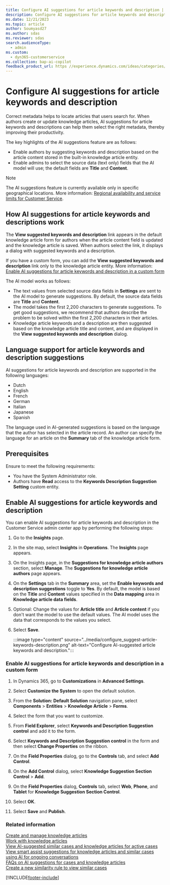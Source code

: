```yaml
---
title: Configure AI suggestions for article keywords and description | MicrosoftDocs
description: Configure AI suggestions for article keywords and description in Dynamics 365 Customer Service.
ms.date: 12/21/2023
ms.topic: article
author: Soumyasd27
ms.author: sdas
ms.reviewer: sdas
search.audienceType: 
  - admin
ms.custom: 
  - dyn365-customerservice
ms.collection: bap-ai-copilot
feedback_product_url: https //experience.dynamics.com/ideas/categories/list/?category=a7f4a807-de3b-eb11-a813-000d3a579c38&forum=b68e50a6-88d9-e811-a96b-000d3a1be7ad
---
```


# Configure AI suggestions for article keywords and description

Correct metadata helps to locate articles that users search for. When authors create or update knowledge articles, AI suggestions for article keywords and descriptions can help them select the right metadata, thereby improving their productivity.

The key highlights of the AI suggestions feature are as follows:

- Enable authors by suggesting keywords and description based on the article content stored in the built-in knowledge article entity.
- Enable admins to select the source data (text only) fields that the AI model will use; the default fields are **Title** and **Content**.

> [!NOTE]
> The AI suggestions feature is currently available only in specific geographical locations. More information: [Regional availability and service limits for Customer Service](cs-region-availability-service-limits.md).

## How AI suggestions for article keywords and descriptions work

The **View suggested keywords and description** link appears in the default knowledge article form for authors when the article content field is updated and the knowledge article is saved. When authors select the link, it displays a dialog with suggested keywords and a description.

If you have a custom form, you can add the **View suggested keywords and description** link only to the knowledge article entity. More information: [Enable AI suggestions for article keywords and description in a custom form](#enable-ai-suggestions-for-article-keywords-and-description-in-a-custom-form)

The AI model works as follows:

- The text values from selected source data fields in **Settings** are sent to the AI model to generate suggestions. By default, the source data fields are **Title** and **Content**.
- The model takes the first 2,200 characters to generate suggestions. To get good suggestions, we recommend that authors describe the problem to be solved within the first 2,200 characters in their articles.
- Knowledge article keywords and a description are then suggested based on the knowledge article title and content, and are displayed in the **View suggested keywords and description** dialog.

## Language support for article keywords and description suggestions

AI suggestions for article keywords and description are supported in the following languages:

- Dutch
- English
- French
- German
- Italian
- Japanese
- Spanish

The language used in AI-generated suggestions is based on the language that the author has selected in the article record. An author can specify the language for an article on the **Summary** tab of the knowledge article form.

## Prerequisites

Ensure to meet the following requirements:

- You have the System Administrator role.
- Authors have **Read** access to the **Keywords Description Suggestion Setting** custom entity.

## Enable AI suggestions for article keywords and description

You can enable AI suggestions for article keywords and description in the Customer Service admin center app by performing the following steps:

1. Go to the **Insights** page.

1. In the site map, select **Insights** in **Operations**. The **Insights** page appears.
  
1. On the Insights page, in the **Suggestions for knowledge article authors** section, select **Manage**. The **Suggestions for knowledge article authors** page appears.

1. On the **Settings** tab in the **Summary** area, set the **Enable keywords and description suggestions** toggle to **Yes**. By default, the model is based on the **Title** and **Content** values specified in the **Data mapping** area in **Knowledge article data fields**.

1. Optional: Change the values for **Article title** and **Article content** if you don't want the model to use the default values. The AI model uses the data that corresponds to the values you select.

1. Select **Save**.

   :::image type="content" source="../media/configure_suggest-article-keywords-description.png" alt-text="Configure AI-suggested article keywords and description.":::

### Enable AI suggestions for article keywords and description in a custom form

1. In Dynamics 365, go to **Customizations** in **Advanced Settings**.

1. Select **Customize the System** to open the default solution.

1. From the **Solution: Default Solution** navigation pane, select **Components** > **Entities** > **Knowledge Article** > **Forms**.

1. Select the form that you want to customize.

1. From **Field Explorer**, select **Keywords and Description Suggestion control** and add it to the form.

1. Select **Keywords and Description Suggestion control** in the form and then select **Change Properties** on the ribbon.

1. On the **Field Properties** dialog, go to the **Controls** tab, and select **Add Control**.

1. On the **Add Control** dialog, select **Knowledge Suggestion Section Control** > **Add**.

1. On the **Field Properties** dialog, **Controls** tab, select **Web**, **Phone**, and **Tablet** for **Knowledge Suggestion Section Control**.

1. Select **OK**.

1. Select **Save** and **Publish**.

### Related information

[Create and manage knowledge articles](../use/customer-service-hub-user-guide-knowledge-article.md)  
[Work with knowledge articles](work-knowledge-articles.md)  
[View AI-suggested similar cases and knowledge articles for active cases](../use/csw-view-ai-suggested-cases-knowledge-articles.md)  
[View smart assist suggestions for knowledge articles and similar cases using AI for ongoing conversations](../use/oc-view-ai-suggested-cases-articles.md)  
[FAQs on AI suggestions for cases and knowledge articles](csw-faqs-ai-suggestions.md)  
[Create a new similarity rule to view similar cases](suggest-similar-cases-for-a-case.md#create-a-new-similarity-rule-to-view-similar-cases)  


[!INCLUDE[footer-include](../../includes/footer-banner.md)]
